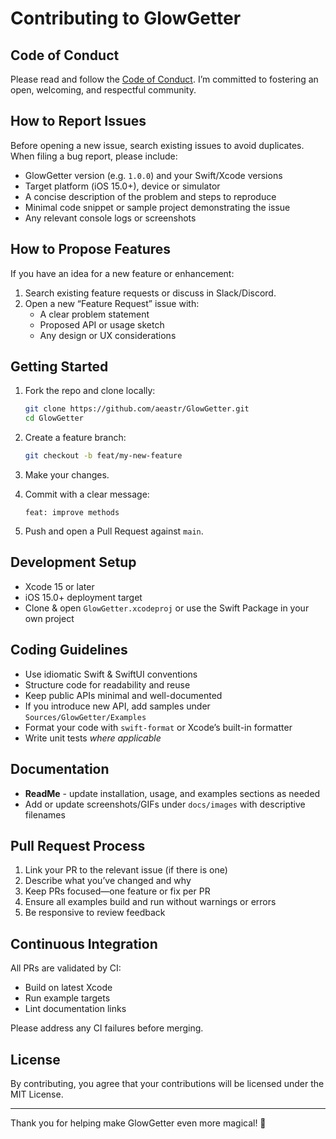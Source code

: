 # Contributing to GlowGetter

## Code of Conduct

Please read and follow the [Code of Conduct](./CODE_OF_CONDUCT.md). I’m committed to fostering an open, welcoming, and respectful community.

## How to Report Issues

Before opening a new issue, search existing issues to avoid duplicates. When filing a bug report, please include:
- GlowGetter version (e.g. `1.0.0`) and your Swift/Xcode versions  
- Target platform (iOS 15.0+), device or simulator  
- A concise description of the problem and steps to reproduce  
- Minimal code snippet or sample project demonstrating the issue  
- Any relevant console logs or screenshots

## How to Propose Features

If you have an idea for a new feature or enhancement:
1. Search existing feature requests or discuss in Slack/Discord.  
2. Open a new “Feature Request” issue with:
   - A clear problem statement  
   - Proposed API or usage sketch  
   - Any design or UX considerations  

## Getting Started

1. Fork the repo and clone locally:
   ```bash
   git clone https://github.com/aeastr/GlowGetter.git
   cd GlowGetter
   ```
2. Create a feature branch:
   ```bash
   git checkout -b feat/my-new-feature
   ```
3. Make your changes. 

4. Commit with a clear message:
   ```
   feat: improve methods
   ```

5. Push and open a Pull Request against `main`.

## Development Setup

- Xcode 15 or later  
- iOS 15.0+ deployment target  
- Clone & open `GlowGetter.xcodeproj` or use the Swift Package in your own project

## Coding Guidelines

- Use idiomatic Swift & SwiftUI conventions  
- Structure code for readability and reuse  
- Keep public APIs minimal and well-documented  
- If you introduce new API, add samples under `Sources/GlowGetter/Examples`  
- Format your code with `swift-format` or Xcode’s built-in formatter  
- Write unit tests _where applicable_

## Documentation

- **ReadMe** - update installation, usage, and examples sections as needed  
- Add or update screenshots/GIFs under `docs/images` with descriptive filenames

## Pull Request Process

1. Link your PR to the relevant issue (if there is one)  
2. Describe what you’ve changed and why  
3. Keep PRs focused—one feature or fix per PR  
4. Ensure all examples build and run without warnings or errors  
5. Be responsive to review feedback

## Continuous Integration

All PRs are validated by CI:
- Build on latest Xcode  
- Run example targets  
- Lint documentation links

Please address any CI failures before merging.

## License

By contributing, you agree that your contributions will be licensed under the MIT License.

---

Thank you for helping make GlowGetter even more magical! 🚀
